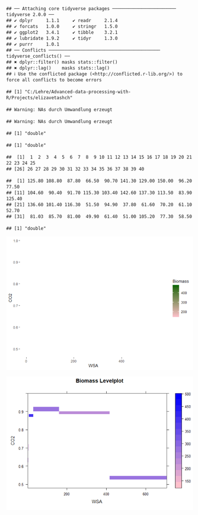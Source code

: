     ## ── Attaching core tidyverse packages ──────────────────────── tidyverse 2.0.0 ──
    ## ✔ dplyr     1.1.1     ✔ readr     2.1.4
    ## ✔ forcats   1.0.0     ✔ stringr   1.5.0
    ## ✔ ggplot2   3.4.1     ✔ tibble    3.2.1
    ## ✔ lubridate 1.9.2     ✔ tidyr     1.3.0
    ## ✔ purrr     1.0.1     
    ## ── Conflicts ────────────────────────────────────────── tidyverse_conflicts() ──
    ## ✖ dplyr::filter() masks stats::filter()
    ## ✖ dplyr::lag()    masks stats::lag()
    ## ℹ Use the conflicted package (<http://conflicted.r-lib.org/>) to force all conflicts to become errors

    ## [1] "C:/Lehre/Advanced-data-processing-with-R/Projects/elizavetashch"

    ## Warning: NAs durch Umwandlung erzeugt

    ## Warning: NAs durch Umwandlung erzeugt

    ## [1] "double"

    ## [1] "double"

    ##  [1]  1  2  3  4  5  6  7  8  9 10 11 12 13 14 15 16 17 18 19 20 21 22 23 24 25
    ## [26] 26 27 28 29 30 31 32 33 34 35 36 37 38 39 40

    ##  [1] 125.80 108.80  87.80  66.50  90.70 141.30 129.00 150.00  96.20  77.50
    ## [11] 104.60  90.40  91.70 115.30 103.40 142.60 137.30 113.50  83.90 125.40
    ## [21] 136.60 101.40 116.30  51.50  94.90  37.80  61.60  70.20  61.10  52.70
    ## [31]  81.03  85.70  81.00  49.90  61.40  51.00 105.20  77.30  58.50

    ## [1] "double"

![](plot_files/figure-markdown_strict/unnamed-chunk-1-1.png)

![](plot_files/figure-markdown_strict/unnamed-chunk-2-1.png)
